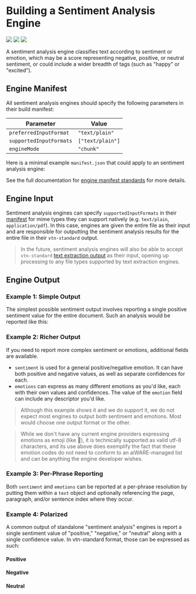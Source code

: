 # Building a Sentiment Analysis Engine

![](badge/API/Partial/yellow)
![](badge/Search/No/red)
![](badge/UI/No/red)

A sentiment analysis engine classifies text according to sentiment or emotion, which may be a score representing negative, positive, or neutral sentiment, or could include a wider breadth of tags (such as "happy" or "excited").

## Engine Manifest

All sentiment analysis engines should specify the following parameters in their build manifest:

| Parameter | Value |
| --------- | ----- |
| `preferredInputFormat` | `"text/plain"` |
| `supportedInputFormats` | `["text/plain"]` |
| `engineMode` | `"chunk"` |

Here is a minimal example `manifest.json` that could apply to an sentiment analysis engine:

[](manifest.example.json ':include :type=code json')

See the full documentation for [engine manifest standards](/developer/engines/standards/engine-manifest/) for more details.

## Engine Input

Sentiment analysis engines can specify `supportedInputFormats` in their [manifest](/developer/engines/standards/engine-manifest/) for mime types they can support natively (e.g. `text/plain`, `application/pdf`).
In this case, engines are given the entire file as their input and are responsible for outputting the sentiment analysis results for the entire file in their `vtn-standard` output.

> In the future, sentiment analysis engines will also be able to accept `vtn-standard` [text extraction output](/developer/engines/cognitive/text/text-extraction/?id=engine-output) as their input, opening up processing to any file types supported by text extraction engines.

## Engine Output

### Example 1: Simple Output

The simplest possible sentiment output involves reporting a single positive sentiment value for the entire document.
Such an analysis would be reported like this:

[](vtn-standard-simple-doc.example.json ':include :type=code json')

### Example 2: Richer Output

If you need to report more complex sentiment or emotions, additional fields are available.

- `sentiment` is used for a general positive/negative emotion.
It can have both positive and negative values, as well as separate confidences for each.
- `emotions` can express as many different emotions as you'd like, each with their own values and confidences.
The value of the `emotion` field can include any descriptor you'd like.

> Although this example shows it and we do support it, we do not expect most engines to output both sentiment and emotions.
Most would choose one output format or the other.

[](vtn-standard-complex-doc.example.json ':include :type=code json')

> While we don't have any current engine providers expressing emotions as emoji (like 🤯), it is technically supported as valid utf-8 characters,
and its use above does exemplify the fact that these emotion codes do not need to conform to an aiWARE-managed list and can be anything the engine developer wishes.

### Example 3: Per-Phrase Reporting

Both `sentiment` and `emotions` can be reported at a per-phrase resolution by putting them within a `text` object
and optionally referencing the page, paragraph, and/or sentence index where they occur.

[](vtn-standard-complex-phrase.example.json ':include :type=code json')

### Example 4: Polarized

A common output of standalone "sentiment analysis" engines is report a single sentiment value of "positive," "negative," or "neutral" along with a single confidence value.
In vtn-standard format, those can be expressed as such:

<!--
TODO: Explore whether it's too late to rewrite this entirely to just sentiment.value and sentime.confidence and just have value be from -1 to 1.
Or at least consolidate the confidence scores into just a `confidence` key.
Otherwise this is the only one with a differently-named confidence key
-->

#### Positive

[](vtn-standard-positive.example.json ':include :type=code json')

#### Negative

[](vtn-standard-negative.example.json ':include :type=code json')

#### Neutral

[](vtn-standard-neutral.example.json ':include :type=code json')
